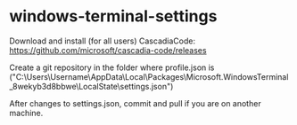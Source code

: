 # windows-terminal-settings

Download and install (for all users) CascadiaCode: https://github.com/microsoft/cascadia-code/releases

Create a git repository in the folder where profile.json is ("C:\Users\Username\AppData\Local\Packages\Microsoft.WindowsTerminal_8wekyb3d8bbwe\LocalState\settings.json")

After changes to settings.json, commit and pull if you are on another machine.
